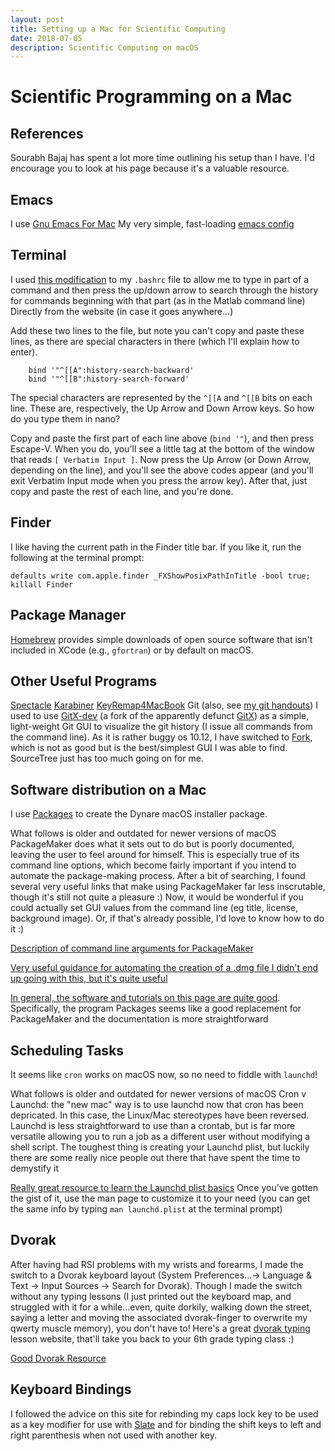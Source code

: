 ```yaml
---
layout: post
title: Setting up a Mac for Scientific Computing
date: 2018-07-05
description: Scientific Computing on macOS
---
```


# Scientific Programming on a Mac

## References

Sourabh Bajaj has spent a lot more time outlining his setup than I have. I'd encourage you to look at his page because it's a valuable resource.

## Emacs
I use [Gnu Emacs For Mac](https://emacsformacosx.com/)
My very simple, fast-loading [emacs config](https://github.com/houtanb/emacs-config)

## Terminal
I used [this modification](https://www.macworld.com/article/1146015/os-x/termhistory.html) to my `.bashrc` file to allow me to type in part of a command and then press the up/down arrow to search through the history for commands beginning with that part (as in the Matlab command line)
Directly from the website (in case it goes anywhere...)

Add these two lines to the file, but note you can't copy and paste these lines, as there are special characters in there (which I'll explain how to enter).
```
    bind '"^[[A":history-search-backward'
    bind '"^[[B":history-search-forward'
```
The special characters are represented by the `^[[A` and `^[[B` bits on each line. These are, respectively, the Up Arrow and Down Arrow keys. So how do you type them in nano?

Copy and paste the first part of each line above (`bind '"`), and then press Escape-V. When you do, you'll see a little tag at the bottom of the window that reads `[ Verbatim Input ]`. Now press the Up Arrow (or Down Arrow, depending on the line), and you'll see the above codes appear (and you'll exit Verbatim Input mode when you press the arrow key). After that, just copy and paste the rest of each line, and you're done.

## Finder
I like having the current path in the Finder title bar. If you like it, run the following at the terminal prompt:
```
defaults write com.apple.finder _FXShowPosixPathInTitle -bool true; killall Finder
```

## Package Manager
[Homebrew](https://brew.sh/) provides simple downloads of open source software that isn't included in XCode (e.g., `gfortran`) or by default on macOS.

## Other Useful Programs
[Spectacle](https://www.spectacleapp.com/)
[Karabiner](https://pqrs.org/osx/karabiner/)
[KeyRemap4MacBook]()
Git (also, see [my git handouts](/git))
I used to use [GitX-dev](http://rowanj.github.io/gitx/) (a fork of the apparently defunct [GitX](http://gitx.frim.nl/)) as a simple, light-weight Git GUI to visualize the git history (I issue all commands from the command line). As it is rather buggy os 10.12, I have switched to [Fork](https://git-fork.com/), which is not as good but is the best/simplest GUI I was able to find. SourceTree just has too much going on for me.

## Software distribution on a Mac
I use [Packages](http://s.sudre.free.fr/Software/Packages/about.html) to create the Dynare macOS installer package.

What follows is older and outdated for newer versions of macOS
PackageMaker does what it sets out to do but is poorly documented, leaving the user to feel around for himself. This is especially true of its command line options, which become fairly important if you intend to automate the package-making process. After a bit of searching, I found several very useful links that make using PackageMaker far less inscrutable, though it's still not quite a pleasure :) Now, it would be wonderful if you could actually set GUI values from the command line (eg title, license, background image). Or, if that's already possible, I'd love to know how to do it :)

[Description of command line arguments for PackageMaker](http://www.manpagez.com/man/1/packagemaker/)

[Very useful guidance for automating the creation of a .dmg file I didn't end up going with this, but it's quite useful](https://stackoverflow.com/questions/96882/how-do-i-create-a-nice-looking-dmg-for-mac-os-x-using-command-line-tools)

[In general, the software and tutorials on this page are quite good](http://s.sudre.free.fr/Packaging.html). Specifically, the program Packages seems like a good replacement for PackageMaker and the documentation is more straightforward

## Scheduling Tasks
It seems like `cron` works on macOS now, so no need to fiddle with `launchd`!

What follows is older and outdated for newer versions of macOS
Cron v Launchd: the "new mac" way is to use launchd now that cron has been depricated. In this case, the Linux/Mac stereotypes have been reversed. Launchd is less straightforward to use than a crontab, but is far more versatile allowing you to run a job as a different user without modifying a shell script. The toughest thing is creating your Launchd plist, but luckily there are some really nice people out there that have spent the time to demystify it

[Really great resource to learn the Launchd plist basics](https://alvinalexander.com/mac-os-x/launchd-examples-launchd-plist-file-examples-mac)
Once you've gotten the gist of it, use the man page to customize it to your need (you can get the same info by typing `man launchd.plist` at the terminal prompt)

## Dvorak
After having had RSI problems with my wrists and forearms, I made the switch to a Dvorak keyboard layout (System Preferences...-> Language & Text -> Input Sources -> Search for Dvorak). Though I made the switch without any typing lessons (I just printed out the keyboard map, and struggled with it for a while...even, quite dorkily, walking down the street, saying a letter and moving the associated dvorak-finger to overwrite my qwerty muscle memory), you don't have to! Here's a great [dvorak typing](http://gigliwood.com/abcd/lessons/) lesson website, that'll take you back to your 6th grade typing class :)

[Good Dvorak Resource](http://www.mit.edu/~jcb/Dvorak/)

## Keyboard Bindings
I followed the advice on this site for rebinding my caps lock key to be used as a key modifier for use with [Slate](https://github.com/jigish/slate) and for binding the shift keys to left and right parenthesis when not used with another key.
